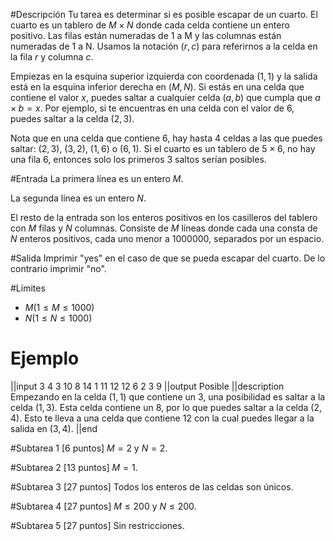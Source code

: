 #Descripción
Tu tarea es determinar si es posible escapar de un cuarto. El cuarto es un tablero de $M \times N$ donde cada celda contiene un entero positivo. Las filas están numeradas de 1 a M y las columnas están numeradas de 1 a N. Usamos la notación $(r, c)$ para referirnos a la celda en la fila $r$ y columna $c$.

Empiezas en la esquina superior izquierda con coordenada $(1, 1)$ y la salida está en la esquina inferior derecha en $(M, N)$. Si estás en una celda que contiene el valor $x$, puedes saltar a cualquier celda $(a, b)$ que cumpla que $a \times b = x$. Por ejemplo, si te encuentras en una celda con el valor de 6, puedes saltar a la celda $(2, 3)$.

Nota que en una celda que contiene 6, hay hasta 4 celdas a las que puedes saltar: $(2, 3)$, $(3, 2)$, $(1, 6)$ o $(6, 1)$. Si el cuarto es un tablero de $5 \times 6$, no hay una fila 6, entonces solo los primeros 3 saltos serían posibles.


#Entrada
La primera línea es un entero $M$.

La segunda línea es un entero $N$.

El resto de la entrada son los enteros positivos en los casilleros del tablero con $M$ filas y $N$ columnas. Consiste de $M$ líneas donde cada una consta de $N$ enteros positivos, cada uno menor a 1000000, separados por un espacio.


#Salida
Imprimir "yes" en el caso de que se pueda escapar del cuarto. De lo contrario imprimir "no".

#Límites
- $M (1 \leq M \leq 1000)$
- $N (1 \leq N \leq 1000)$

# Ejemplo
||input
3
4
3 10  8 14
1 11 12 12
6  2  3  9
||output
Posible
||description
Empezando en la celda $(1, 1)$ que contiene un 3, una posibilidad es saltar a la celda $(1, 3)$. Esta celda contiene un 8, por lo que puedes saltar a la celda $(2, 4)$. Esto te lleva a una celda que contiene 12 con la cual puedes llegar a la salida en $(3, 4)$.
||end

#Subtarea 1 [6 puntos]
$M = 2$ y $N = 2$.

#Subtarea 2 [13 puntos]
$M = 1$.

#Subtarea 3 [27 puntos]
Todos los enteros de las celdas son únicos.

#Subtarea 4 [27 puntos]
$M \leq 200$ y $N \leq 200$.

#Subtarea 5 [27 puntos]
Sin restricciones.
